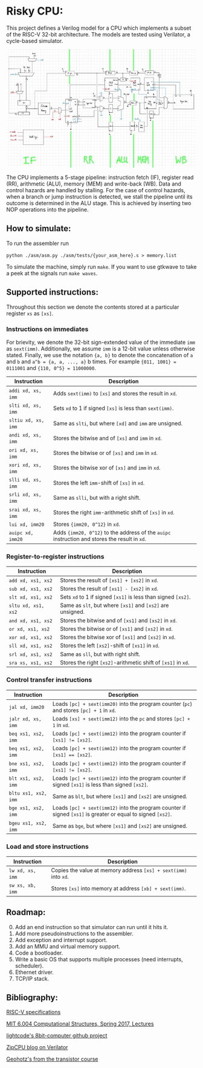 # Risky CPU:

This project defines a Verilog model for a CPU which implements a subset of the RISC-V 32-bit architecture. The models are tested using Verilator, a cycle-based simulator.

<img src='./cpu_block_diagram.jpg'/>

The CPU implements a 5-stage pipeline: instruction fetch (IF), register read (RR), arithmetic (ALU), memory (MEM) and write-back (WB). Data and control hazards are handled by stalling. For the case of control hazards, when a branch or jump instruction is detected, we stall the pipeline until its outcome is determined in the ALU stage. This is achieved by inserting two NOP operations into the pipeline.

## How to simulate:

To run the assembler run

`python ./asm/asm.py ./asm/tests/{your_asm_here}.s > memory.list`

To simulate the machine, simply run `make`. If you want to use gtkwave to take a peek at the signals run `make waves`.

## Supported instructions:

Throughout this section we denote the contents stored at a particular register `xs` as `[xs]`.

### Instructions on immediates

For brievity, we denote the 32-bit sign-extended value of the immediate `imm` as `sext(imm)`. Additionally, we assume `imm` is a 12-bit value unless otherwise stated. Finally, we use the notation `{a, b}` to denote the concatenation of `a` and `b` and `a^b = {a, a, ..., a}` b times. For example `{011, 1001} = 0111001` and `{110, 0^5} = 11000000`. 

| Instruction        | Description |
|--------------------|-------------|
| `addi xd, xs, imm` | Adds `sext(imm)` to `[xs]` and stores the result in `xd`. |
| `slti xd, xs, imm` | Sets `xd` to 1 if signed `[xs]` is less than `sext(imm)`. |
| `sltiu xd, xs, imm`| Same as `slti`, but where `[xd]` and `imm` are unsigned. |
| `andi xd, xs, imm` | Stores the bitwise and of `[xs]` and `imm` in `xd`. | 
| `ori xd, xs, imm` | Stores the bitwise or of `[xs]` and `imm` in `xd`. |
| `xori xd, xs, imm` | Stores the bitwise xor of `[xs]` and `imm` in `xd`. |
| `slli xd, xs, imm` | Stores the left `imm`-shift of `[xs]` in `xd`. |
| `srli xd, xs, imm` | Same as `slli`, but with a right shift. |
| `srai xd, xs, imm` | Stores the right `imm`-arithmetic shift of `[xs]` in `xd`. |
| `lui xd, imm20` | Stores `{imm20, 0^12}` in `xd`. |
| `auipc xd, imm20` | Adds `{imm20, 0^12}` to the address of the `auipc` instruction and stores the result in `xd`. |

### Register-to-register instructions

| Instruction        | Description |
|--------------------|-------------|
| `add xd, xs1, xs2` | Stores the result of `[xs1] + [xs2]` in `xd`. |
| `sub xd, xs1, xs2` | Stores the result of `[xs1] - [xs2]` in `xd`. |
| `slt xd, xs1, xs2` | Sets `xd` to 1 if signed `[xs1]` is less than signed `[xs2]`. |
| `sltu xd, xs1, xs2` | Same as `slt`, but where `[xs1]` and `[xs2]` are unsigned. |
| `and xd, xs1, xs2` | Stores the bitwise and of `[xs1]` and `[xs2]` in `xd`. |
| `or xd, xs1, xs2` | Stores the bitwise or of `[xs1]` and `[xs2]` in `xd`. |
| `xor xd, xs1, xs2` | Stores the bitwise xor of `[xs1]` and `[xs2]` in `xd`. |
| `sll xd, xs1, xs2` | Stores the left `[xs2]`-shift of `[xs1]` in `xd`. |
| `srl xd, xs1, xs2` | Same as `sll`, but with right shift. |
| `sra xs, xs1, xs2` | Stores the right `[xs2]`-arithmetic shift of `[xs1]` in `xd`. |

### Control transfer instructions

| Instruction        | Description |
|--------------------|-------------|
| `jal xd, imm20` | Loads `[pc] + sext(imm20)` into the program counter (`pc`) and stores `[pc] + 1` in `xd`. |
| `jalr xd, xs, imm` | Loads `[xs] + sext(imm12)` into the `pc` and stores `[pc] + 1` in `xd`. |
| `beq xs1, xs2, imm` | Loads `[pc] + sext(imm12)` into the program counter if `[xs1] != [xs2]`. |
| `beq xs1, xs2, imm` | Loads `[pc] + sext(imm12)` into the program counter if `[xs1] == [xs2]`. |
| `bne xs1, xs2, imm` | Loads `[pc] + sext(imm12)` into the program counter if `[xs1] != [xs2]`. |
| `blt xs1, xs2, imm` | Loads `[pc] + sext(imm12)` into the program counter if signed `[xs1]` is less than signed `[xs2]`. |
| `bltu xs1, xs2, imm` | Same as `blt`, but where `[xs1]` and `[xs2]` are unsigned. |
| `bge xs1, xs2, imm` | Loads `[pc] + sext(imm12)` into the program counter if signed `[xs1]` is greater or equal to signed `[xs2]`. |
| `bgeu xs1, xs2, imm` | Same as `bge`, but where `[xs1]` and `[xs2]` are unsigned. |

### Load and store instructions

| Instruction        | Description |
|--------------------|-------------|
| `lw xd, xs, imm` | Copies the value at memory address `[xs] + sext(imm)` into `xd`. |
| `sw xs, xb, imm` | Stores `[xs]` into memory at address `[xb] + sext(imm)`. |

## Roadmap:

0. Add an end instruction so that simulator can run until it hits it.
1. Add more pseudoinstructions to the assembler.
2. Add exception and interrupt support.
3. Add an MMU and virtual memory support.
4. Code a bootloader.
5. Write a basic OS that supports multiple processes (need interrupts, scheduler).
6. Ethernet driver.
7. TCP/IP stack.

## Bibliography:

[RISC-V specifications](https://github.com/riscv/riscv-isa-manual/releases/tag/draft-20220723-10eea63)

[MIT 6.004 Computational Structures, Spring 2017, Lectures](https://youtu.be/R0tFDXBZvKI)

[lightcode's 8bit-computer github project](https://github.com/lightcode/8bit-computer)

[ZipCPU blog on Verilator](http://zipcpu.com/blog/2017/06/21/looking-at-verilator.html)

[Geohotz's from the transistor course](https://github.com/geohot/fromthetransistor)